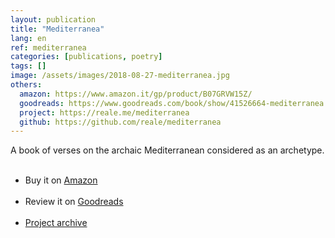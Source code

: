 ```yaml
---
layout: publication
title: "Mediterranea"
lang: en
ref: mediterranea
categories: [publications, poetry]
tags: []
image: /assets/images/2018-08-27-mediterranea.jpg
others:
  amazon: https://www.amazon.it/gp/product/B07GRVW15Z/
  goodreads: https://www.goodreads.com/book/show/41526664-mediterranea
  project: https://reale.me/mediterranea
  github: https://github.com/reale/mediterranea
---
```


A book of verses on the archaic Mediterranean considered as an archetype.

<Ul>
   <li>Buy it on <a href="https://www.amazon.it/gp/product/B07GRVW15Z/">Amazon</a></li>
   <li>Review it on <a href="https://www.goodreads.com/book/show/41526664-mediterranea">Goodreads</a></li>
   <li><a href="https://github.com/reale/mediterranea">Project archive</a></li>
</ Ul>
